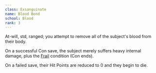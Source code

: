 ```yaml
---
class: Exsanguinate
name: Blood Bond
school: Blood
rank: 3
---
```


At-will, std, ranged; you attempt to remove all of the subject's blood from their body.

On a successful Con save, the subject merely suffers heavy internal damage, plus the [Frail](../../../system/conditions/frail.md) condition (Con ends).

On a failed save, their Hit Points are reduced to 0 and they begin to die.